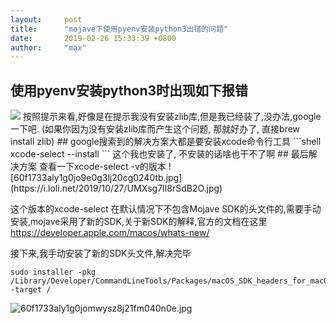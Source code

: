 ```yaml
---
layout:     post
title:      "mojave下使用pyenv安装python3出错的问题"
date:       2019-02-26 15:33:39 +0800
author:     "max"
---
```


## 使用pyenv安装python3时出现如下报错
<img src="https://i.loli.net/2019/10/27/yfcsCjKokvIrSpA.jpg" width=""/>
按照提示来看,好像是在提示我没有安装zlib库,但是我已经装了,没办法,google一下吧.
(如果你因为没有安装zlib库而产生这个问题, 那就好办了, 直接brew install zlib)
## google搜索到的解决方案大都是要安装xcode命令行工具
```shell
xcode-select --install
```
这个我也安装了, 不安装的话啥也干不了啊
## 最后解决方案
查看一下xcode-select -v的版本
![60f1733aly1g0jo9e0g3lj20cg0240tb.jpg](https://i.loli.net/2019/10/27/UMXsg7Il8rSdB2O.jpg)

这个版本的xcode-select 在默认情况下不包含Mojave SDK的头文件的,需要手动安装,mojave采用了新的SDK,关于新SDK的解释,官方的文档在这里
https://developer.apple.com/macos/whats-new/

接下来,我手动安装了新的SDK头文件,解决完毕
```shell
sudo installer -pkg /Library/Developer/CommandLineTools/Packages/macOS_SDK_headers_for_macOS_10.14.pkg -target /
```
![60f1733aly1g0jomwysz8j21fm040n0e.jpg](https://i.loli.net/2019/10/27/WsRfrFkYnSMpP4X.jpg)
